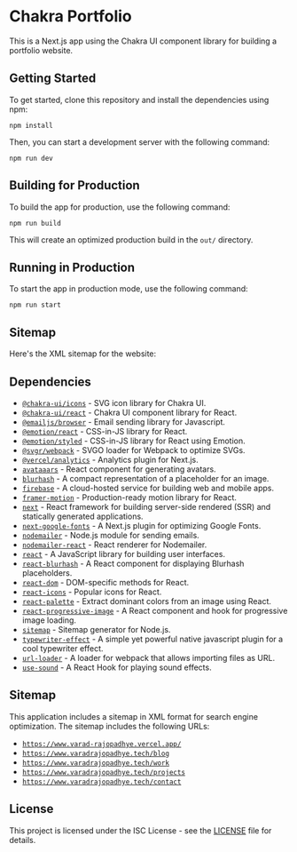 # Chakra Portfolio

This is a Next.js app using the Chakra UI component library for building a portfolio website.

## Getting Started

To get started, clone this repository and install the dependencies using npm:

`npm install`

Then, you can start a development server with the following command:

`npm run dev`

## Building for Production

To build the app for production, use the following command:

`npm run build`

This will create an optimized production build in the `out/` directory.

## Running in Production

To start the app in production mode, use the following command:

`npm run start`

## Sitemap

Here's the XML sitemap for the website:

## Dependencies

- [`@chakra-ui/icons`](https://github.com/chakra-ui/chakra-ui/tree/develop/packages/icons) - SVG icon library for Chakra UI.
- [`@chakra-ui/react`](https://github.com/chakra-ui/chakra-ui/tree/develop/packages/react) - Chakra UI component library for React.
- [`@emailjs/browser`](https://github.com/emailjs/emailjs#readme) - Email sending library for Javascript.
- [`@emotion/react`](https://emotion.sh/docs/introduction) - CSS-in-JS library for React.
- [`@emotion/styled`](https://emotion.sh/docs/styled) - CSS-in-JS library for React using Emotion.
- [`@svgr/webpack`](https://github.com/svg/svgo#readme) - SVGO loader for Webpack to optimize SVGs.
- [`@vercel/analytics`](https://github.com/vercel/next.js/tree/canary/packages/next-plugin-analytics) - Analytics plugin for Next.js.
- [`avataaars`](https://github.com/fangpenlin/avataaars) - React component for generating avatars.
- [`blurhash`](https://github.com/woltapp/blurhash#readme) - A compact representation of a placeholder for an image.
- [`firebase`](https://firebase.google.com/docs/web) - A cloud-hosted service for building web and mobile apps.
- [`framer-motion`](https://www.framer.com/motion/) - Production-ready motion library for React.
- [`next`](https://nextjs.org/) - React framework for building server-side rendered (SSR) and statically generated applications.
- [`next-google-fonts`](https://github.com/davidchang/ngf-next) - A Next.js plugin for optimizing Google Fonts.
- [`nodemailer`](https://nodemailer.com/about/) - Node.js module for sending emails.
- [`nodemailer-react`](https://github.com/mikolajdobrucki/nodemailer-react#readme) - React renderer for Nodemailer.
- [`react`](https://reactjs.org/) - A JavaScript library for building user interfaces.
- [`react-blurhash`](https://github.com/woltapp/react-blurhash#readme) - A React component for displaying Blurhash placeholders.
- [`react-dom`](https://reactjs.org/docs/react-dom.html) - DOM-specific methods for React.
- [`react-icons`](https://react-icons.github.io/react-icons/) - Popular icons for React.
- [`react-palette`](https://github.com/leonardokl/react-palette#readme) - Extract dominant colors from an image using React.
- [`react-progressive-image`](https://github.com/FormidableLabs/react-progressive-image#readme) - A React component and hook for progressive image loading.
- [`sitemap`](https://github.com/ekalinin/sitemap.js#readme) - Sitemap generator for Node.js.
- [`typewriter-effect`](https://github.com/tameemsafi/typewriterjs#readme) - A simple yet powerful native javascript plugin for a cool typewriter effect.
- [`url-loader`](https://github.com/webpack-contrib/url-loader#readme) - A loader for webpack that allows importing files as URL.
- [`use-sound`](https://github.com/joshwcomeau/use-sound#readme) - A React Hook for playing sound effects.

## Sitemap

This application includes a sitemap in XML format for search engine optimization. The sitemap includes the following URLs:

- [`https://www.varad-rajopadhye.vercel.app/`](https://www.varad-rajopadhye.vercel.app/)
- [`https://www.varadrajopadhye.tech/blog`](https://www.varadrajopadhye.tech/blog)
- [`https://www.varadrajopadhye.tech/work`](https://www.varadrajopadhye.tech/work)
- [`https://www.varadrajopadhye.tech/projects`](https://www.varadrajopadhye.tech/projects)
- [`https://www.varadrajopadhye.tech/contact`](https://www.varadrajopadhye.tech/contact)

## License

This project is licensed under the ISC License - see the [LICENSE](LICENSE) file for details.
